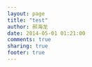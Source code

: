```yaml
---
layout: page
title: "test"
author: 郝海龙
date: 2014-05-01 01:21:00
comments: true
sharing: true
footer: true
---
```


